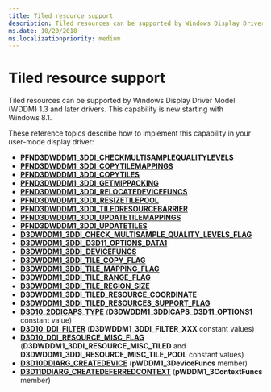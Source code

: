 ```yaml
---
title: Tiled resource support
description: Tiled resources can be supported by Windows Display Driver Model (WDDM) 1.3 and later drivers. This capability is new starting with Windows 8.1.
ms.date: 10/20/2018
ms.localizationpriority: medium
---
```


# Tiled resource support


Tiled resources can be supported by Windows Display Driver Model (WDDM) 1.3 and later drivers. This capability is new starting with Windows 8.1.

These reference topics describe how to implement this capability in your user-mode display driver:

* [**PFND3DWDDM1_3DDI_CHECKMULTISAMPLEQUALITYLEVELS**](/windows-hardware/drivers/ddi/d3d10umddi/nc-d3d10umddi-pfnd3dwddm1_3ddi_checkmultisamplequalitylevels)
* [**PFND3DWDDM1_3DDI_COPYTILEMAPPINGS**](/windows-hardware/drivers/ddi/d3d10umddi/nc-d3d10umddi-pfnd3dwddm1_3ddi_copytilemappings)
* [**PFND3DWDDM1_3DDI_COPYTILES**](/windows-hardware/drivers/ddi/d3d10umddi/nc-d3d10umddi-pfnd3dwddm1_3ddi_copytiles)
* [**PFND3DWDDM1_3DDI_GETMIPPACKING**](/windows-hardware/drivers/ddi/d3d10umddi/nc-d3d10umddi-pfnd3dwddm1_3ddi_getmippacking)
* [**PFND3DWDDM1_3DDI_RELOCATEDEVICEFUNCS**](/windows-hardware/drivers/ddi/d3d10umddi/nc-d3d10umddi-pfnd3dwddm1_3ddi_relocatedevicefuncs)
* [**PFND3DWDDM1_3DDI_RESIZETILEPOOL**](/windows-hardware/drivers/ddi/d3d10umddi/nc-d3d10umddi-pfnd3dwddm1_3ddi_resizetilepool)
* [**PFND3DWDDM1_3DDI_TILEDRESOURCEBARRIER**](/windows-hardware/drivers/ddi/d3d10umddi/nc-d3d10umddi-pfnd3dwddm1_3ddi_tiledresourcebarrier)
* [**PFND3DWDDM1_3DDI_UPDATETILEMAPPINGS**](/windows-hardware/drivers/ddi/d3d10umddi/nc-d3d10umddi-pfnd3dwddm1_3ddi_updatetilemappings)
* [**PFND3DWDDM1_3DDI_UPDATETILES**](/windows-hardware/drivers/ddi/d3d10umddi/nc-d3d10umddi-pfnd3dwddm1_3ddi_updatetiles)
* [**D3DWDDM1\_3DDI\_CHECK\_MULTISAMPLE\_QUALITY\_LEVELS\_FLAG**](/windows-hardware/drivers/ddi/d3d10umddi/ne-d3d10umddi-d3dwddm1_3ddi_check_multisample_quality_levels_flag)
* [**D3DWDDM1\_3DDI\_D3D11\_OPTIONS\_DATA1**](/windows-hardware/drivers/ddi/d3d10umddi/ns-d3d10umddi-d3dwddm1_3ddi_d3d11_options_data1)
* [**D3DWDDM1\_3DDI\_DEVICEFUNCS**](/windows-hardware/drivers/ddi/d3d10umddi/ns-d3d10umddi-d3dwddm1_3ddi_devicefuncs)
* [**D3DWDDM1\_3DDI\_TILE\_COPY\_FLAG**](/windows-hardware/drivers/ddi/d3d10umddi/ne-d3d10umddi-d3dwddm1_3ddi_tile_copy_flag)
* [**D3DWDDM1\_3DDI\_TILE\_MAPPING\_FLAG**](/windows-hardware/drivers/ddi/d3d10umddi/ne-d3d10umddi-d3dwddm1_3ddi_tile_mapping_flag)
* [**D3DWDDM1\_3DDI\_TILE\_RANGE\_FLAG**](/windows-hardware/drivers/ddi/d3d10umddi/ne-d3d10umddi-d3dwddm1_3ddi_tile_range_flag)
* [**D3DWDDM1\_3DDI\_TILE\_REGION\_SIZE**](/windows-hardware/drivers/ddi/d3d10umddi/ns-d3d10umddi-d3dwddm1_3ddi_tile_region_size)
* [**D3DWDDM1\_3DDI\_TILED\_RESOURCE\_COORDINATE**](/windows-hardware/drivers/ddi/d3d10umddi/ns-d3d10umddi-d3dwddm1_3ddi_tiled_resource_coordinate)
* [**D3DWDDM1\_3DDI\_TILED\_RESOURCES\_SUPPORT\_FLAG**](/windows-hardware/drivers/ddi/d3d10umddi/ne-d3d10umddi-d3dwddm1_3ddi_tiled_resources_support_flag)
* [**D3D10\_2DDICAPS\_TYPE**](/windows-hardware/drivers/ddi/d3d10umddi/ne-d3d10umddi-d3d10_2ddicaps_type) (**D3DWDDM1\_3DDICAPS\_D3D11\_OPTIONS1** constant value)
* [**D3D10\_DDI\_FILTER**](/windows-hardware/drivers/ddi/d3d10umddi/ne-d3d10umddi-d3d10_ddi_filter) (**D3DWDDM1\_3DDI\_FILTER\_XXX** constant values)
* [**D3D10\_DDI\_RESOURCE\_MISC\_FLAG**](/windows-hardware/drivers/ddi/d3d10umddi/ne-d3d10umddi-d3d10_ddi_resource_misc_flag)
 (**D3DWDDM1\_3DDI\_RESOURCE\_MISC\_TILED** and **D3DWDDM1\_3DDI\_RESOURCE\_MISC\_TILE\_POOL** constant values)
* [**D3D10DDIARG\_CREATEDEVICE**](/windows-hardware/drivers/ddi/d3d10umddi/ns-d3d10umddi-d3d10ddiarg_createdevice) (**pWDDM1\_3DeviceFuncs** member)
* [**D3D11DDIARG\_CREATEDEFERREDCONTEXT**](/windows-hardware/drivers/ddi/d3d10umddi/ns-d3d10umddi-d3d11ddiarg_createdeferredcontext) (**pWDDM1\_3ContextFuncs** member)

 

